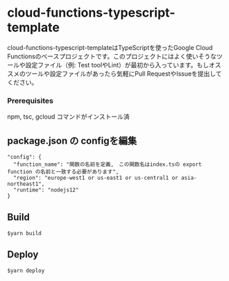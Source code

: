 # cloud-functions-typescript-template
cloud-functions-typescript-templateはTypeScriptを使ったGoogle Cloud Functionsのベースプロジェクトです。このプロジェクトにはよく使いそうなツールや設定ファイル（例: Test toolやLint）が最初から入っています。もしオススメのツールや設定ファイルがあったら気軽にPull RequestやIssueを提出してください。

### Prerequisites
npm, tsc, gcloud コマンドがインストール済

## package.json の configを編集

```
"config": {
  "function_name": "関数の名前を定義,　この関数名はindex.tsの export function の名前と一致する必要があります",
  "region": "europe-west1 or us-east1 or us-central1 or asia-northeast1",
  "runtime": "nodejs12"
}
```

## Build

```
$yarn build
```

## Deploy

```
$yarn deploy
```
